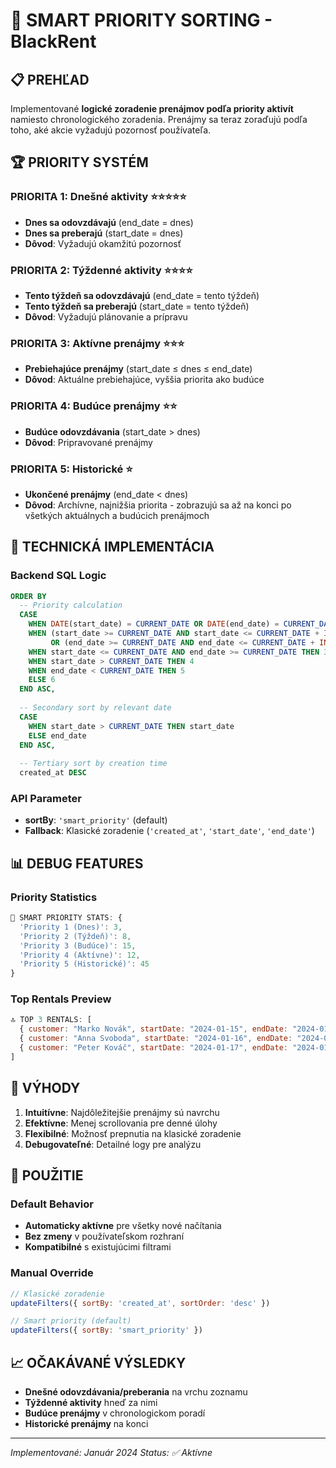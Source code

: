 # 🎯 SMART PRIORITY SORTING - BlackRent

## 📋 PREHĽAD

Implementované **logické zoradenie prenájmov podľa priority aktivít** namiesto chronologického zoradenia. Prenájmy sa teraz zoraďujú podľa toho, aké akcie vyžadujú pozornosť používateľa.

## 🏆 PRIORITY SYSTÉM

### **PRIORITA 1: Dnešné aktivity** ⭐⭐⭐⭐⭐
- **Dnes sa odovzdávajú** (end_date = dnes)
- **Dnes sa preberajú** (start_date = dnes)
- **Dôvod**: Vyžadujú okamžitú pozornosť

### **PRIORITA 2: Týždenné aktivity** ⭐⭐⭐⭐
- **Tento týždeň sa odovzdávajú** (end_date = tento týždeň)
- **Tento týždeň sa preberajú** (start_date = tento týždeň)
- **Dôvod**: Vyžadujú plánovanie a prípravu

### **PRIORITA 3: Aktívne prenájmy** ⭐⭐⭐
- **Prebiehajúce prenájmy** (start_date ≤ dnes ≤ end_date)
- **Dôvod**: Aktuálne prebiehajúce, vyššia priorita ako budúce

### **PRIORITA 4: Budúce prenájmy** ⭐⭐
- **Budúce odovzdávania** (start_date > dnes)
- **Dôvod**: Pripravované prenájmy

### **PRIORITA 5: Historické** ⭐
- **Ukončené prenájmy** (end_date < dnes)
- **Dôvod**: Archívne, najnižšia priorita - zobrazujú sa až na konci po všetkých aktuálnych a budúcich prenájmoch

## 🔧 TECHNICKÁ IMPLEMENTÁCIA

### Backend SQL Logic
```sql
ORDER BY 
  -- Priority calculation
  CASE 
    WHEN DATE(start_date) = CURRENT_DATE OR DATE(end_date) = CURRENT_DATE THEN 1
    WHEN (start_date >= CURRENT_DATE AND start_date <= CURRENT_DATE + INTERVAL '7 days')
         OR (end_date >= CURRENT_DATE AND end_date <= CURRENT_DATE + INTERVAL '7 days') THEN 2
    WHEN start_date <= CURRENT_DATE AND end_date >= CURRENT_DATE THEN 3
    WHEN start_date > CURRENT_DATE THEN 4
    WHEN end_date < CURRENT_DATE THEN 5
    ELSE 6
  END ASC,
  
  -- Secondary sort by relevant date
  CASE 
    WHEN start_date > CURRENT_DATE THEN start_date
    ELSE end_date
  END ASC,
  
  -- Tertiary sort by creation time
  created_at DESC
```

### API Parameter
- **sortBy**: `'smart_priority'` (default)
- **Fallback**: Klasické zoradenie (`'created_at'`, `'start_date'`, `'end_date'`)

## 📊 DEBUG FEATURES

### Priority Statistics
```javascript
🎯 SMART PRIORITY STATS: {
  'Priority 1 (Dnes)': 3,
  'Priority 2 (Týždeň)': 8, 
  'Priority 3 (Budúce)': 15,
  'Priority 4 (Aktívne)': 12,
  'Priority 5 (Historické)': 45
}
```

### Top Rentals Preview
```javascript
🔝 TOP 3 RENTALS: [
  { customer: "Marko Novák", startDate: "2024-01-15", endDate: "2024-01-15", priority: 1 },
  { customer: "Anna Svoboda", startDate: "2024-01-16", endDate: "2024-01-16", priority: 2 },
  { customer: "Peter Kováč", startDate: "2024-01-17", endDate: "2024-01-20", priority: 3 }
]
```

## 🎯 VÝHODY

1. **Intuitívne**: Najdôležitejšie prenájmy sú navrchu
2. **Efektívne**: Menej scrollovania pre denné úlohy
3. **Flexibilné**: Možnosť prepnutia na klasické zoradenie
4. **Debugovateľné**: Detailné logy pre analýzu

## 🔄 POUŽITIE

### Default Behavior
- **Automaticky aktívne** pre všetky nové načítania
- **Bez zmeny** v používateľskom rozhraní
- **Kompatibilné** s existujúcimi filtrami

### Manual Override
```javascript
// Klasické zoradenie
updateFilters({ sortBy: 'created_at', sortOrder: 'desc' })

// Smart priority (default)
updateFilters({ sortBy: 'smart_priority' })
```

## 📈 OČAKÁVANÉ VÝSLEDKY

- **Dnešné odovzdávania/preberania** na vrchu zoznamu
- **Týždenné aktivity** hneď za nimi
- **Budúce prenájmy** v chronologickom poradí
- **Historické prenájmy** na konci

---

*Implementované: Január 2024*
*Status: ✅ Aktívne*
